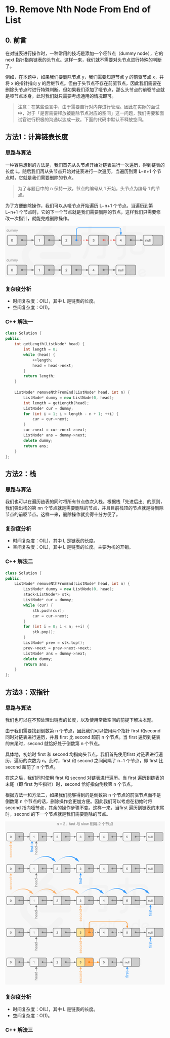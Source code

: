 # 19. Remove Nth Node From End of List

## 0. 前言

在对链表进行操作时，一种常用的技巧是添加一个哑节点（dummy node），它的 next 指针指向链表的头节点。这样一来，我们就不需要对头节点进行特殊的判断了。

例如，在本题中，如果我们要删除节点 y，我们需要知道节点 y 的前驱节点 x，并将 x 的指针指向 y 的后继节点。但由于头节点不存在前驱节点，因此我们需要在删除头节点时进行特殊判断。但如果我们添加了哑节点，那么头节点的前驱节点就是哑节点本身，此时我们就只需要考虑通用的情况即可。

> 注意：在某些语言中，由于需要自行对内存进行管理。因此在实际的面试中，对于「是否需要释放被删除节点对应的空间」这一问题，我们需要和面试官进行积极的沟通以达成一致。下面的代码中默认不释放空间。
>

## 方法1：计算链表长度

### 思路与算法

一种容易想到的方法是，我们首先从头节点开始对链表进行一次遍历，得到链表的长度 L。随后我们再从头节点开始对链表进行一次遍历，当遍历到第 L−n+1 个节点时，它就是我们需要删除的节点。

> 为了与题目中的 n 保持一致，节点的编号从 1 开始，头节点为编号 1 的节点。
>

为了方便删除操作，我们可以从哑节点开始遍历 L−n+1 个节点。当遍历到第 L−n+1 个节点时，它的下一个节点就是我们需要删除的节点，这样我们只需要修改一次指针，就能完成删除操作。

![](1.png)

### 复杂度分析

- 时间复杂度：*O*(L)，其中 L 是链表的长度。
- 空间复杂度：O(1)。

### C++ 解法一

```c++
class Solution {
public:
    int getLength(ListNode* head) {
        int length = 0;
        while (head) {
            ++length;
            head = head->next;
        }
        return length;
    }

    ListNode* removeNthFromEnd(ListNode* head, int n) {
        ListNode* dummy = new ListNode(0, head);
        int length = getLength(head);
        ListNode* cur = dummy;
        for (int i = 1; i < length - n + 1; ++i) {
            cur = cur->next;
        }
        cur->next = cur->next->next;
        ListNode* ans = dummy->next;
        delete dummy;
        return ans;
    }
};
```

## 方法2：栈

### 思路与算法

我们也可以在遍历链表的同时将所有节点依次入栈。根据栈「先进后出」的原则，我们弹出栈的第 nn 个节点就是需要删除的节点，并且目前栈顶的节点就是待删除节点的前驱节点。这样一来，删除操作就变得十分方便了。

### 复杂度分析

- 时间复杂度：O(L)，其中 L 是链表的长度。
- 空间复杂度：O(L)，其中 L 是链表的长度。主要为栈的开销。

### C++ 解法二

```c++
class Solution {
public:
    ListNode* removeNthFromEnd(ListNode* head, int n) {
        ListNode* dummy = new ListNode(0, head);
        stack<ListNode*> stk;
        ListNode* cur = dummy;
        while (cur) {
            stk.push(cur);
            cur = cur->next;
        }
        for (int i = 0; i < n; ++i) {
            stk.pop();
        }
        ListNode* prev = stk.top();
        prev->next = prev->next->next;
        ListNode* ans = dummy->next;
        delete dummy;
        return ans;
    }
};
```

## 方法3：双指针

### 思路与算法

我们也可以在不预处理出链表的长度，以及使用常数空间的前提下解决本题。

由于我们需要找到倒数第 n 个节点，因此我们可以使用两个指针 first 和second 同时对链表进行遍历，并且 first 比 second 超前 n 个节点。当 first 遍历到链表的末尾时，second 就恰好处于倒数第 n 个节点。

具体地，初始时 first 和 second 均指向头节点。我们首先使用first 对链表进行遍历，遍历的次数为 n。此时，first 和 second 之间间隔了 n−1 个节点，即 first 比 second 超前了 n 个节点。

在这之后，我们同时使用 first 和 second 对链表进行遍历。当 first 遍历到链表的末尾（即 first 为空指针）时，second 恰好指向倒数第 n 个节点。

根据方法一和方法二，如果我们能够得到的是倒数第 n 个节点的前驱节点而不是倒数第 n 个节点的话，删除操作会更加方便。因此我们可以考虑在初始时将 second 指向哑节点，其余的操作步骤不变。这样一来，当first 遍历到链表的末尾时，second 的下一个节点就是我们需要删除的节点。

![](3.png)

### **复杂度分析**

- 时间复杂度：O(L)，其中 L 是链表的长度。
- 空间复杂度：O(1)。

### C++ 解法三